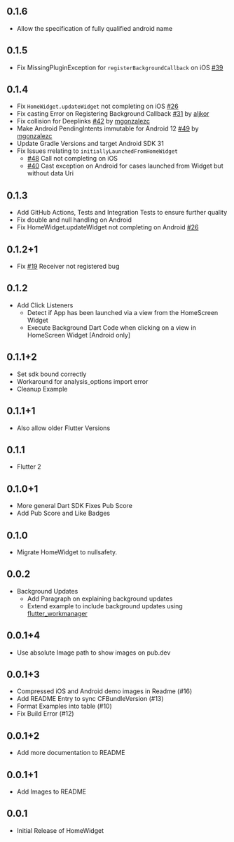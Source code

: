 ## 0.1.6

* Allow the specification of fully qualified android name 

## 0.1.5

* Fix MissingPluginException for `registerBackgroundCallback` on iOS [#39](https://github.com/ABausG/home_widget/issues/39)

## 0.1.4

* Fix `HomeWidget.updateWidget` not completing on iOS [#26](https://github.com/ABausG/home_widget/issues/26)
* Fix casting Error on Registering Background Callback [#31](https://github.com/ABausG/home_widget/pull/31) by [
  aljkor](https://github.com/aljkor)
* Fix collision for Deeplinks [#42](https://github.com/ABausG/home_widget/pull/42) by [
  mgonzalezc](https://github.com/mgonzalezc)
* Make Android PendingIntents immutable for Android 12 [#49](https://github.com/ABausG/home_widget/pull/49) by [
    mgonzalezc](https://github.com/mgonzalezc)
* Update Gradle Versions and target Android SDK 31
* Fix Issues rrelating to `initiallyLaunchedFromHomeWidget`
  * [#48](https://github.com/ABausG/home_widget/issues/48) Call not completing on iOS
  * [#40](https://github.com/ABausG/home_widget/issues/40) Cast exception on Android for cases launched from Widget but without data Uri

## 0.1.3

* Add GitHub Actions, Tests and Integration Tests to ensure further quality
* Fix double and null handling on Android
* Fix HomeWidget.updateWidget not completing on Android [#26](https://github.com/ABausG/home_widget/issues/26)

## 0.1.2+1

* Fix [#19](https://github.com/ABausG/home_widget/issues/19) Receiver not registered bug

## 0.1.2

* Add Click Listeners
  * Detect if App has been launched via a view from the HomeScreen Widget
  * Execute Background Dart Code when clicking on a view in HomeScreen Widget [Android only]

## 0.1.1+2

* Set sdk bound correctly
* Workaround for analysis_options import error
* Cleanup Example

## 0.1.1+1

* Also allow older Flutter Versions

## 0.1.1

* Flutter 2

## 0.1.0+1

* More general Dart SDK Fixes Pub Score
* Add Pub Score and Like Badges

## 0.1.0

* Migrate HomeWidget to nullsafety.

## 0.0.2

* Background Updates
    * Add Paragraph on explaining background updates
    * Extend example to include background updates using [flutter_workmanager](https://pub.dev/packages/workmanager)

## 0.0.1+4

* Use absolute Image path to show images on pub.dev

## 0.0.1+3

* Compressed iOS and Android demo images in Readme (#16)
* Add README Entry to sync CFBundleVersion (#13)
* Format Examples into table (#10)
* Fix Build Error (#12)

## 0.0.1+2

* Add more documentation to README

## 0.0.1+1

* Add Images to README

## 0.0.1

* Initial Release of HomeWidget
